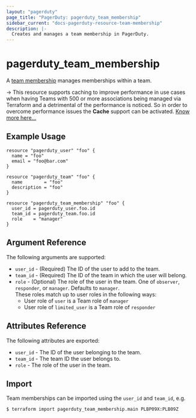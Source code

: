 ```yaml
---
layout: "pagerduty"
page_title: "PagerDuty: pagerduty_team_membership"
sidebar_current: "docs-pagerduty-resource-team-membership"
description: |-
  Creates and manages a team membership in PagerDuty.
---
```


# pagerduty_team_membership

A [team membership](https://developer.pagerduty.com/api-reference/b3A6Mjc0ODIzMg-add-a-user-to-a-team) manages memberships within a team.

-> This resource supports caching to improve performance in use cases when having Teams with 500 or more associations being managed via Terraform and a detrimental of the performance is noticed. So in order to overcome performance issues the **Cache** support can be activated. [Know more here...](https://github.com/PagerDuty/terraform-provider-pagerduty\#caching-support)

## Example Usage

```hcl
resource "pagerduty_user" "foo" {
  name = "foo"
  email = "foo@bar.com"
}

resource "pagerduty_team" "foo" {
  name        = "foo"
  description = "foo"
}

resource "pagerduty_team_membership" "foo" {
  user_id = pagerduty_user.foo.id
  team_id = pagerduty_team.foo.id
  role    = "manager"
}
```

## Argument Reference

The following arguments are supported:

  * `user_id` - (Required) The ID of the user to add to the team.
  * `team_id` - (Required) The ID of the team in which the user will belong.
  * `role`    - (Optional) The role of the user in the team. One of `observer`, `responder`, or `manager`. Defaults to `manager`.  
     These roles match up to user roles in the following ways:
    * User role of `user` is a Team role of `manager`
    * User role of `limited_user` is a Team role of `responder`

## Attributes Reference

The following attributes are exported:

  * `user_id` - The ID of the user belonging to the team.
  * `team_id` - The team ID the user belongs to.
  * `role`    - The role of the user in the team.


## Import

Team memberships can be imported using the `user_id` and `team_id`, e.g.

```
$ terraform import pagerduty_team_membership.main PLBP09X:PLB09Z
```
